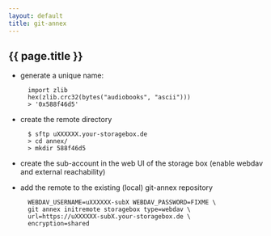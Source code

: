```yaml
---
layout: default
title: git-annex
---
```


## {{ page.title }}

- generate a unique name:

        import zlib
        hex(zlib.crc32(bytes("audiobooks", "ascii")))
        > '0x588f46d5'

- create the remote directory

        $ sftp uXXXXXX.your-storagebox.de
        > cd annex/
        > mkdir 588f46d5

- create the sub-account in the web UI of the storage box (enable webdav and external reachability)
- add the remote to the existing (local) git-annex repository

        WEBDAV_USERNAME=uXXXXXX-subX WEBDAV_PASSWORD=FIXME \
        git annex initremote storagebox type=webdav \
        url=https://uXXXXXX-subX.your-storagebox.de \
        encryption=shared

